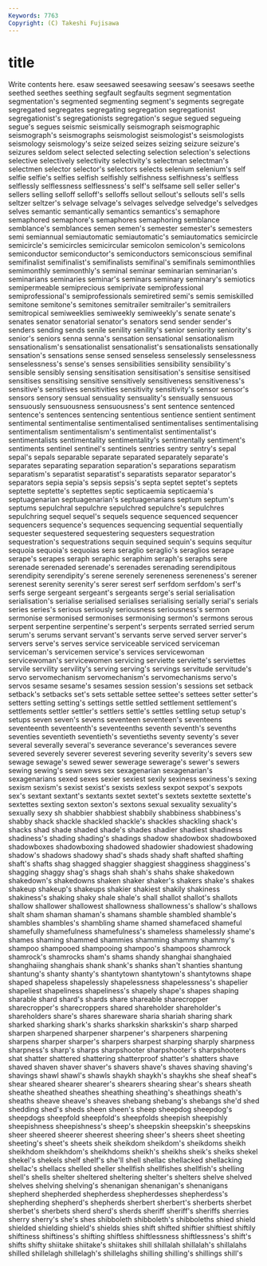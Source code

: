 ```yaml
---
Keywords: 7763 
Copyright: (C) Takeshi Fujisawa
---
```


# title

Write contents here.
esaw seesawed seesawing seesaw's seesaws seethe seethed seethes
seething segfault segfaults segment segmentation segmentation's segmented segmenting segment's segments
segregate segregated segregates segregating segregation segregationist segregationist's segregationists segregation's segue
segued segueing segue's segues seismic seismically seismograph seismographic seismograph's seismographs
seismologist seismologist's seismologists seismology seismology's seize seized seizes seizing seizure
seizure's seizures seldom select selected selecting selection selection's selections selective
selectively selectivity selectivity's selectman selectman's selectmen selector selector's selectors selects
selenium selenium's self selfie selfie's selfies selfish selfishly selfishness selfishness's
selfless selflessly selflessness selflessness's self's selfsame sell seller seller's sellers
selling selloff selloff's selloffs sellout sellout's sellouts sell's sells seltzer
seltzer's selvage selvage's selvages selvedge selvedge's selvedges selves semantic semantically
semantics semantics's semaphore semaphored semaphore's semaphores semaphoring semblance semblance's semblances
semen semen's semester semester's semesters semi semiannual semiautomatic semiautomatic's semiautomatics
semicircle semicircle's semicircles semicircular semicolon semicolon's semicolons semiconductor semiconductor's semiconductors
semiconscious semifinal semifinalist semifinalist's semifinalists semifinal's semifinals semimonthlies semimonthly semimonthly's
seminal seminar seminarian seminarian's seminarians seminaries seminar's seminars seminary seminary's
semiotics semipermeable semiprecious semiprivate semiprofessional semiprofessional's semiprofessionals semiretired semi's semis
semiskilled semitone semitone's semitones semitrailer semitrailer's semitrailers semitropical semiweeklies semiweekly
semiweekly's senate senate's senates senator senatorial senator's senators send sender
sender's senders sending sends senile senility senility's senior seniority seniority's
senior's seniors senna senna's sensation sensational sensationalism sensationalism's sensationalist sensationalist's
sensationalists sensationally sensation's sensations sense sensed senseless senselessly senselessness senselessness's
sense's senses sensibilities sensibility sensibility's sensible sensibly sensing sensitisation sensitisation's
sensitise sensitised sensitises sensitising sensitive sensitively sensitiveness sensitiveness's sensitive's sensitives
sensitivities sensitivity sensitivity's sensor sensor's sensors sensory sensual sensuality sensuality's
sensually sensuous sensuously sensuousness sensuousness's sent sentence sentenced sentence's sentences
sentencing sententious sentience sentient sentiment sentimental sentimentalise sentimentalised sentimentalises sentimentalising
sentimentalism sentimentalism's sentimentalist sentimentalist's sentimentalists sentimentality sentimentality's sentimentally sentiment's sentiments
sentinel sentinel's sentinels sentries sentry sentry's sepal sepal's sepals separable
separate separated separately separate's separates separating separation separation's separations separatism
separatism's separatist separatist's separatists separator separator's separators sepia sepia's sepsis
sepsis's septa septet septet's septets septette septette's septettes septic septicaemia
septicaemia's septuagenarian septuagenarian's septuagenarians septum septum's septums sepulchral sepulchre sepulchred
sepulchre's sepulchres sepulchring sequel sequel's sequels sequence sequenced sequencer sequencers
sequence's sequences sequencing sequential sequentially sequester sequestered sequestering sequesters sequestration
sequestration's sequestrations sequin sequined sequin's sequins sequitur sequoia sequoia's sequoias
sera seraglio seraglio's seraglios serape serape's serapes seraph seraphic seraphim
seraph's seraphs sere serenade serenaded serenade's serenades serenading serendipitous serendipity
serendipity's serene serenely sereneness sereneness's serener serenest serenity serenity's serer
serest serf serfdom serfdom's serf's serfs serge sergeant sergeant's sergeants
serge's serial serialisation serialisation's serialise serialised serialises serialising serially serial's
serials series series's serious seriously seriousness seriousness's sermon sermonise sermonised
sermonises sermonising sermon's sermons serous serpent serpentine serpentine's serpent's serpents
serrated serried serum serum's serums servant servant's servants serve served
server server's servers serve's serves service serviceable serviced serviceman serviceman's
servicemen service's services servicewoman servicewoman's servicewomen servicing serviette serviette's serviettes
servile servility servility's serving serving's servings servitude servitude's servo servomechanism
servomechanism's servomechanisms servo's servos sesame sesame's sesames session session's sessions
set setback setback's setbacks set's sets settable settee settee's settees
setter setter's setters setting setting's settings settle settled settlement settlement's
settlements settler settler's settlers settle's settles settling setup setup's setups
seven seven's sevens seventeen seventeen's seventeens seventeenth seventeenth's seventeenths seventh
seventh's sevenths seventies seventieth seventieth's seventieths seventy seventy's sever several
severally several's severance severance's severances severe severed severely severer severest
severing severity severity's severs sew sewage sewage's sewed sewer sewerage
sewerage's sewer's sewers sewing sewing's sewn sews sex sexagenarian sexagenarian's
sexagenarians sexed sexes sexier sexiest sexily sexiness sexiness's sexing sexism
sexism's sexist sexist's sexists sexless sexpot sexpot's sexpots sex's sextant
sextant's sextants sextet sextet's sextets sextette sextette's sextettes sexting sexton
sexton's sextons sexual sexuality sexuality's sexually sexy sh shabbier shabbiest
shabbily shabbiness shabbiness's shabby shack shackle shackled shackle's shackles shackling
shack's shacks shad shade shaded shade's shades shadier shadiest shadiness
shadiness's shading shading's shadings shadow shadowbox shadowboxed shadowboxes shadowboxing shadowed
shadowier shadowiest shadowing shadow's shadows shadowy shad's shads shady shaft
shafted shafting shaft's shafts shag shagged shaggier shaggiest shagginess shagginess's
shagging shaggy shag's shags shah shah's shahs shake shakedown shakedown's
shakedowns shaken shaker shaker's shakers shake's shakes shakeup shakeup's shakeups
shakier shakiest shakily shakiness shakiness's shaking shaky shale shale's shall
shallot shallot's shallots shallow shallower shallowest shallowness shallowness's shallow's shallows
shalt sham shaman shaman's shamans shamble shambled shamble's shambles shambles's
shambling shame shamed shamefaced shameful shamefully shamefulness shamefulness's shameless shamelessly
shame's shames shaming shammed shammies shamming shammy shammy's shampoo shampooed
shampooing shampoo's shampoos shamrock shamrock's shamrocks sham's shams shandy shanghai
shanghaied shanghaiing shanghais shank shank's shanks shan't shanties shantung shantung's
shanty shanty's shantytown shantytown's shantytowns shape shaped shapeless shapelessly shapelessness
shapelessness's shapelier shapeliest shapeliness shapeliness's shapely shape's shapes shaping sharable
shard shard's shards share shareable sharecropper sharecropper's sharecroppers shared shareholder
shareholder's shareholders share's shares shareware sharia shariah sharing shark sharked
sharking shark's sharks sharkskin sharkskin's sharp sharped sharpen sharpened sharpener
sharpener's sharpeners sharpening sharpens sharper sharper's sharpers sharpest sharping sharply
sharpness sharpness's sharp's sharps sharpshooter sharpshooter's sharpshooters shat shatter shattered
shattering shatterproof shatter's shatters shave shaved shaven shaver shaver's shavers
shave's shaves shaving shaving's shavings shawl shawl's shawls shaykh shaykh's
shaykhs she sheaf sheaf's shear sheared shearer shearer's shearers shearing
shear's shears sheath sheathe sheathed sheathes sheathing sheathing's sheathings sheath's
sheaths sheave sheave's sheaves shebang shebang's shebangs she'd shed shedding
shed's sheds sheen sheen's sheep sheepdog sheepdog's sheepdogs sheepfold sheepfold's
sheepfolds sheepish sheepishly sheepishness sheepishness's sheep's sheepskin sheepskin's sheepskins sheer
sheered sheerer sheerest sheering sheer's sheers sheet sheeting sheeting's sheet's
sheets sheik sheikdom sheikdom's sheikdoms sheikh sheikhdom sheikhdom's sheikhdoms sheikh's
sheikhs sheik's sheiks shekel shekel's shekels shelf shelf's she'll shell
shellac shellacked shellacking shellac's shellacs shelled sheller shellfish shellfishes shellfish's
shelling shell's shells shelter sheltered sheltering shelter's shelters shelve shelved
shelves shelving shelving's shenanigan shenanigan's shenanigans shepherd shepherded shepherdess shepherdesses
shepherdess's shepherding shepherd's shepherds sherbert sherbert's sherberts sherbet sherbet's sherbets
sherd sherd's sherds sheriff sheriff's sheriffs sherries sherry sherry's she's
shes shibboleth shibboleth's shibboleths shied shield shielded shielding shield's shields
shies shift shifted shiftier shiftiest shiftily shiftiness shiftiness's shifting shiftless
shiftlessness shiftlessness's shift's shifts shifty shiitake shiitake's shiitakes shill shillalah
shillalah's shillalahs shilled shillelagh shillelagh's shillelaghs shilling shilling's shillings shill's
